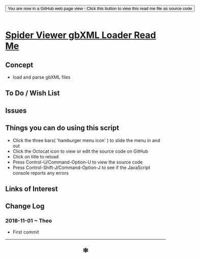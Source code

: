 
<span style=display:none; >[You are now in a GitHub source code view - click this link to view Read Me file as a web page]( https://www.ladybug.tools/spider-gbxml-tools/#cookbook/spider-viewer-gbxml-loader/README.md "View file as a web page." ) </span>

<div><input type=button class = "btn btn-secondary btn-sm" onclick="window.location.href='https://github.com/ladybug-tools/spider-gbxml-tools/blob/master/cookbook/spider-viewer-gbxml-loader/README.md'";
value='You are now in a GitHub web page view - Click this button to view this read me file as source code' ></div>

<br>

# [Spider Viewer gbXML Loader Read Me]( #cookbook/spider-viewer-gbxml-loader/README.md )

<!--
<iframe src=https://www.ladybug.tools/spider-gbxml-tools/cookbook/spider-viewer-gbxml-loader/index.html width=100% height=500px >Iframes are not viewable in GitHub source code views</iframe>
_<small>Spider Viewer gbXML Loader</small>_

## Full Screen: [Spider Viewer gbXML Loader]( https://www.ladybug.tools/spider-gbxml-tools/cookbook/spider-viewer-gbxml-loader/cookbook/spider-viewer-gbxml-loader.html )
-->


## Concept

* load and parse gbXML files


## To Do / Wish List




## Issues


## Things you can do using this script

* Click the three bars( 'hamburger menu icon' ) to slide the menu in and out
* Click the Octocat icon to view or edit the source code on GitHub
* Click on title to reload
* Press Control-U/Command-Option-U to view the source code
* Press Control-Shift-J/Command-Option-J to see if the JavaScript console reports any errors


## Links of Interest



## Change Log

### 2018-11-01 ~ Theo

* First commit


***

### <center title="Howdy! My web is better than yours. ;-)" ><a href=javascript:window.scrollTo(0,0); style="text-decoration:none !important;" > &#x1f578; </a></center>

